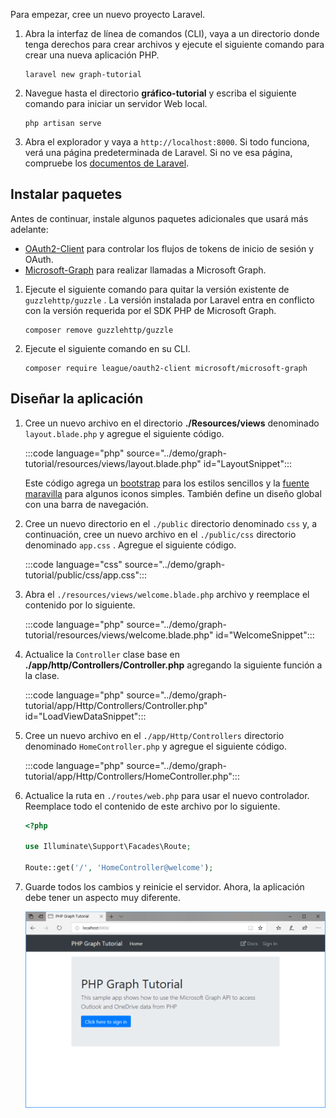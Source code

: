 <!-- markdownlint-disable MD002 MD041 -->

Para empezar, cree un nuevo proyecto Laravel.

1. Abra la interfaz de línea de comandos (CLI), vaya a un directorio donde tenga derechos para crear archivos y ejecute el siguiente comando para crear una nueva aplicación PHP.

    ```Shell
    laravel new graph-tutorial
    ```

1. Navegue hasta el directorio **gráfico-tutorial** y escriba el siguiente comando para iniciar un servidor Web local.

    ```Shell
    php artisan serve
    ```

1. Abra el explorador y vaya a `http://localhost:8000`. Si todo funciona, verá una página predeterminada de Laravel. Si no ve esa página, compruebe los [documentos de Laravel](https://laravel.com/docs/7.x).

## <a name="install-packages"></a>Instalar paquetes

Antes de continuar, instale algunos paquetes adicionales que usará más adelante:

- [OAuth2-Client](https://github.com/thephpleague/oauth2-client) para controlar los flujos de tokens de inicio de sesión y OAuth.
- [Microsoft-Graph](https://github.com/microsoftgraph/msgraph-sdk-php) para realizar llamadas a Microsoft Graph.

1. Ejecute el siguiente comando para quitar la versión existente de `guzzlehttp/guzzle` . La versión instalada por Laravel entra en conflicto con la versión requerida por el SDK PHP de Microsoft Graph.

    ```Shell
    composer remove guzzlehttp/guzzle
    ```

1. Ejecute el siguiente comando en su CLI.

    ```Shell
    composer require league/oauth2-client microsoft/microsoft-graph
    ```

## <a name="design-the-app"></a>Diseñar la aplicación

1. Cree un nuevo archivo en el directorio **./Resources/views** denominado `layout.blade.php` y agregue el siguiente código.

    :::code language="php" source="../demo/graph-tutorial/resources/views/layout.blade.php" id="LayoutSnippet":::

    Este código agrega un [bootstrap](http://getbootstrap.com/) para los estilos sencillos y la [fuente maravilla](https://fontawesome.com/) para algunos iconos simples. También define un diseño global con una barra de navegación.

1. Cree un nuevo directorio en el `./public` directorio denominado `css` y, a continuación, cree un nuevo archivo en el `./public/css` directorio denominado `app.css` . Agregue el siguiente código.

    :::code language="css" source="../demo/graph-tutorial/public/css/app.css":::

1. Abra el `./resources/views/welcome.blade.php` archivo y reemplace el contenido por lo siguiente.

    :::code language="php" source="../demo/graph-tutorial/resources/views/welcome.blade.php" id="WelcomeSnippet":::

1. Actualice la `Controller` clase base en **./app/http/Controllers/Controller.php** agregando la siguiente función a la clase.

    :::code language="php" source="../demo/graph-tutorial/app/Http/Controllers/Controller.php" id="LoadViewDataSnippet":::

1. Cree un nuevo archivo en el `./app/Http/Controllers` directorio denominado `HomeController.php` y agregue el siguiente código.

    :::code language="php" source="../demo/graph-tutorial/app/Http/Controllers/HomeController.php":::

1. Actualice la ruta en `./routes/web.php` para usar el nuevo controlador. Reemplace todo el contenido de este archivo por lo siguiente.

    ```php
    <?php

    use Illuminate\Support\Facades\Route;

    Route::get('/', 'HomeController@welcome');
    ```

1. Guarde todos los cambios y reinicie el servidor. Ahora, la aplicación debe tener un aspecto muy diferente.

    ![Una captura de pantalla de la Página principal rediseñada](./images/create-app-01.png)
